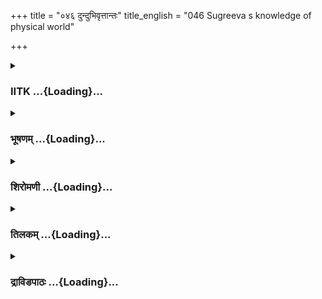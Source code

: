 +++
title = "०४६ दुन्दुभिवृत्तान्तः"
title_english = "046 Sugreeva s knowledge of physical world"

+++
<div caption="श्रीराम-हरिसीताराममूर्ति-घनपाठिभ्यां वचनम्" class="audioEmbed" src="https://archive.org/download/Ramayana-recitation-Sriram-harisItArAmamUrti-Ghanapaati-v2/Kanda_4/Kanda_4_KSK-046-_Dundubhi_Vruthanthaha.mp3"></div>

<div class="js_include collapsed" newlevelforh1="3" title="IITK" unfilled url="/purANam/rAmAyaNam/audIchya-pAThaH/iitk/4_kiShkindhAkANDam/04-vAnara-preShaNam/046_dundubhivRttAntaH.md">
<details><summary><h3>IITK ...{Loading}...</h3></summary>

Sugriva narrates the fight between Dundubhi and Vali and explains how he
has come to acquire knowledge of geogrphy of all quarters



#### श्लोकः
##### मूलम्
गतेषु वानरेन्द्रेषु रामस्सुग्रीवमब्रवीत्।  
कथं भवान्विजानीते सर्वं वै मण्डलं भुवः॥4.46.1॥

##### शब्दार्थः
वानरेन्द्रेषु when the monkey chieftains, गतेषु had gone, रामः Rama, सुग्रीवम् to Sugriva, अब्रवीत् said, भवान् you, भुवः of the earth, सर्वम् entire, मण्डलम् region, कथम् how, विजानीते do you know

##### आङ्ग्लानुवादः
When the chieftains of the monkeys left, Rama enquired Sugriva, how he had come to know  the regions of the entire earth (which is a mandala. a circular form).



#### श्लोकः
##### मूलम्
सुग्रीवस्तु ततो राममुवाच प्रणतात्मवान्।  
श्रूयतां सर्वमाख्यास्ये विस्तरेण नरर्षभ॥4.46.2॥

##### शब्दार्थः
ततः then, सुग्रीवः Sugriva, प्रणतात्मवान् offered reverential salutation, रामम् to Rama, उवाच spoke, सर्वम् all, विस्तरेण in detail, आख्यास्ये narrate, नरर्षभ O Rama, श्रूयताम् listen.

##### आङ्ग्लानुवादः
Then offering reverential salutation to Rama, Sugriva said, 'I shall narrate in detail. Listen, O bull among men



#### श्लोकः
##### मूलम्
यदा तु दुन्दुभिं नाम दानवं महिषाकृतिम्।  
परिकालयते वाली मलयं प्रति पर्वतम्॥4.46.3॥  
तदा विवेश महिषो मलयस्य गुहां प्रति।  
विवेश वाली तत्रापि मलयं तज्जिघांसया॥4.46.4॥

##### शब्दार्थः
वाली Vali, महिषाकृतिम् in buffalo form, दुन्दुभिं नाम named Dundubhi, दानवम् demon, यदा when, मलयं पर्वतं प्रति till the mount Malaya, प्रतिकालयते wished to kill him, तदा then, महिषः buffalo, मलयस्य Malaya's, गुहां प्रति towards the cave, विवेश entered, वाली Vali, तज्जिघांसया with the intention of killing him, तत्रापि into that, मलयम् Malaya, विवेश entered.

##### आङ्ग्लानुवादः
Vali chased the demon Dundubhi in buffalo form into a cave of mount Malaya in order to kill him.



#### श्लोकः
##### मूलम्
ततोऽहं तत्र निक्षिप्तो गुहाद्वारि विनीतवत्।  
न च निष्क्रामते वाली तदा संवत्सरे गते4.46.5॥

##### शब्दार्थः
ततः then, विनीतवत् with due loyalty, अहम् I, तत्र there, गुहाद्वारि निक्षिप्तः I was made to wait at the entrance of the cave, तदा then, संवत्सरे when a year, गते passed, वाली Vali, न निष्क्रामते not returned.

##### आङ्ग्लानुवादः
'Then I waited at the entrance of the cave with due loyalty. A year passed. Yet Vali did not return.



#### श्लोकः
##### मूलम्
ततः क्षतजवेगेन आपुपूरे तदा बिलम्।  
तदहं विस्मितो दृष्ट्वा भ्रातृशोकविषार्दितः॥4.46.6॥

##### शब्दार्थः
ततः then, बिलम् cave, क्षतजवेगेन with the speed of the gushing blood, आपुपूरे filled with, तदा then, अहम् I, तत् that, दृष्ट्वा after seeing, विस्मितः bewildered, भ्रातुः brother, शोकविषार्दितः suffered intense agony.

##### आङ्ग्लानुवादः
'There seeing the cave overflowing with the gushing blood, I was bewildered, thinking that my brother might have been killed. I suffered intense agony.



#### श्लोकः
##### मूलम्
अथाऽहं कृतबुद्धिस्तु सुव्यक्तं निहतो गुरुः।  
शिला पर्वतसङ्काशा बिलद्वारि मया कृता॥4.46.7॥  
अशक्नुव न्निष्क्रमितुं महिषो विनशेदिति।

##### शब्दार्थः
अथ then, गुरुः brother Vali, सुव्यक्तम् it is evident, निहतः killed, अहम् I, कृतबुद्धिः I thought, महिषः buffalo, निष्क्रमितुम् to return, अशक्नुवन् being unable, विनशेदिति should be destroyed, मया by myself, पर्वतसङ्काशा of the mountain size, शिला rock, बिलद्वारि at the entrance of, कृता placed.

##### आङ्ग्लानुवादः
'Thereafter, convinced that my brother was killed, I placed a mountainsize rock at the entrance of the cave so that Dundubhi will be destroyed, unable to come out of the cave.



#### श्लोकः
##### मूलम्
ततोऽहमागां किष्किन्धां निराशस्तस्य जीविते॥4.46.8॥  
राज्यं च सुमहत्प्राप्य तारया रुमया सह।  
मित्रैश्च सहितस्तत्र वसामि विगतज्वरः॥4.46.9॥

##### शब्दार्थः
ततः then, अहम् I, तस्य his, जीविते about his life, निराशः lost hope, किष्किन्धाम् to Kishkinda, आगाम् I came, सुमहत्  great, राज्यं च kingdom also, रुमया सह with Ruma, तार या with Tara, प्राप्य having got, तत्र there, मित्रैः with friends, सहितः accompanied, विगतज्वरः fearlessly, वसामि I lived.

##### आङ्ग्लानुवादः
'I lost hope of his life and came back to Kishkinda. Having got the kingdom, and also Ruma and Tara, I was anointed king and ruled it fearlessly with all friends.



#### श्लोकः
##### मूलम्
आजगाम ततो वाली हत्वा तं दानवर्षभम्।  
ततोऽहमददां राज्यं गौरवाद्भययन्त्रितः॥4.46.10॥

##### शब्दार्थः
ततः then, दानवर्षभम् bull among monsters वाली Vali, तम् him, हत्वा after killing, आजगाम he came, ततः then, अहम् I, भययन्त्रितः constrained with fear, गौरवात् with respect, राज्यम् kingdom, अददाम् returned.

##### आङ्ग्लानुवादः




#### श्लोकः
##### मूलम्
स मां जिघांसुर्दुष्टात्मा वाली प्रव्यथितेन्द्रियः।  
परिकालयते क्रोधाद्धावन्तं सचिवैस्सह॥4.46.11॥

##### शब्दार्थः
दुष्टात्मा evilminded, सः वाली that Vali, प्रव्यथितेन्द्रियः having lost control over his senses, सचिवैस्सह along with ministers, धावन्तम् while I was running, माम् me, जिघांसुः to kill, क्रोधात् enraged, परिकालयते ran after me.

##### आङ्ग्लानुवादः
'The evilminded Vali, having lost his selfcontrol, ran after me in anger, to kill me and my ministers. I kept running.



#### श्लोकः
##### मूलम्
ततोऽहं वालिना तेन साऽनुबद्धः प्रधावितः।  
नदीश्च विविधाः पश्यन्वनानि नगराणि च॥4.46.12॥

##### शब्दार्थः
ततः then, तेन by him, वालिना by Vali, अनुबद्धः chased, सः अहम् that I was, विविधाः many, नदीः rivers, वनानि forests, नगराणि च towns, पश्यन् while seeing, प्रधावितः I ran.

##### आङ्ग्लानुवादः




#### श्लोकः
##### मूलम्
आदर्शतलसङ्काशा ततो वै पृथिवी मया।  
अलातचक्रप्रतिमा दृष्टा गोष्पदवत्तदा॥4.46.13॥

##### शब्दार्थः
ततः then, मया by me, पृथिवी the earth, आदर्शतलसङ्काशा like the surface of a mirror, अलातचक्रप्रतिमा  like a circling of fireband, दृष्टा seen, गोष्पदवत् as though it is of the size of cow's hoof, तदा then.

##### आङ्ग्लानुवादः




#### श्लोकः
##### मूलम्
पूर्वां दिशं ततो गत्वा पश्यामि विविधान् द्रुमान्।  
पर्वतन्श्च नदी  रम्यास्सरांसि विविधानि च॥4.46.14॥

##### शब्दार्थः
ततः then, पूर्वां दिशम् eastern quarter, गत्वा after going, विविधान् several, द्रुमान् trees, नदीन् rivers, रम्यान् delighting, पर्वतान् mountains, विविधानि many, सरांसि च lakes also, पश्यामि see (saw).

##### आङ्ग्लानुवादः
'Then I ran in the eastern direction and saw many trees, lakes, rivers and beautiful mountains.



#### श्लोकः
##### मूलम्
उदयं तत्र पश्यामि पर्वतं धातुमण्डितम्।  
क्षीरोदं सागरं चैव नित्यमप्सरसालयम्॥4.46.15॥

##### शब्दार्थः
तत्र there, धातुमण्डितम् embellished with minerals, उदयं पर्वतम् mountain behind which the Sun rises, नित्यम् always, अप्सरसालयम् frequented by apsaras, क्षीरोदं सागरं चैव the milky ocean also, पश्यामि see (saw).

##### आङ्ग्लानुवादः
'There I saw, filled with minerals the mountain behind which the Sun rises and the milky ocean frequented by the apsaras.



#### श्लोकः
##### मूलम्
परिकालयमानस्तु वालिनाऽभिद्रुत स्तदा।  
पुनरावृत्य सहसा प्रस्थितोऽहं तदा विभो॥4.46.16॥

##### शब्दार्थः
विभो O king, वालिना by Vali, परिकालयमानः chased away, अहम् I, तदा then, अभिद्रुतः I ran, तदा then, पुनः again, आवृत्य I turned back, सहसा at once, प्रस्थितः I left.

##### आङ्ग्लानुवादः
'O king chased thus by Vali, I ran and turned back and ran againfast.



#### श्लोकः
##### मूलम्
पुनरावर्तमानस्तु वालिनाऽभिद्रुतोद्रुतम्।  
दिशस्तस्यास्ततो भूयः प्रस्थितो दक्षिणां दिशम्।  
विन्ध्यपादपसङ्कीर्णां चन्दनद्रुमशोभिताम्॥4.46.17॥

##### शब्दार्थः
पुनः again, आवर्तमानः changing, वलिना by Vali, द्रुतम् fast, अभिद्रुतः chased, ततः then, तस्याः that, दिशः direction, भूयः turned, विन्ध्यपादपसङ्कीर्णाम् filled with the mountains of Vindhya and trees, चन्दनद्रुमशोभिताम् filled with beautiful sandal trees, दक्षिणां दिशम् southern quarter, प्रस्थितः ran.

##### आङ्ग्लानुवादः
'Then chased by Vali, I changed my present direction from the east towards the southern quarter where Vindhya mountain stood with its, beautiful sandal trees.



#### श्लोकः
##### मूलम्
द्रुमशैलांस्ततः पश्यन्भूयो दक्षिणतोऽपराम्।  
पश्चिमां च दिशं प्राप्ता वालिना समभिद्रुतः॥4.46.18॥

##### शब्दार्थः
द्रुमशैलां trees and mountains, दक्षिणतः from the southern quarter, अपराम् another, पश्यन् while seeing, भूयः again, वालिना by Vali, समभिद्रुतः chased, पश्चिमां दिशम् western quarter, प्राप्ताः I reached.

##### आङ्ग्लानुवादः
'I was looking at the trees and mountains in the southern direction, I reached the western quarter pursued by Vali.



#### श्लोकः
##### मूलम्
सम्पश्यन्विविधान्देशानस्तं च गिरिसत्तमम्।  
प्राप्य चास्तं गिरिश्रेष्ठमुत्तरां सम्प्रधावितः॥4.46.19॥

##### शब्दार्थः
विविधान् many, देशान् places, गिरिसत्तमम् best of mountains, अस्तं च where the Sun sets, पश्यन् while I was seeing, गिरिश्रेष्ठम् foremost of mountains, अस्तम् where the Sun sets, प्राप्य having  reached, उत्तराम्  northern, सम्प्रधावितः ran.

##### आङ्ग्लानुवादः
'Looking at the places around, I reached the best of mountains where the Sun sets (I found Vali still chasing me) and ran towards the north.



#### श्लोकः
##### मूलम्
हिमवन्तं च मेरुं च समुद्रं च तथोत्तरम्।  
यदा न विन्दं शरणं वालिना समभिद्रुतः॥4.46.20॥  
तदा मां बुद्धिसम्पन्नो हनूमान्वाक्यमब्रवीत्।

##### शब्दार्थः
हिमवन्तं च Himavanta also, मेरुं च Meru also, तथा so also, उत्तरं समुद्रं च even the northern sea, वालिना by Vali, समभिद्रुतः chased, यदा when, शरणम् protection, न विन्दम् I did not get, तदा then, बुद्धिसम्पन्नः wise, हनूमान् Hanuman, माम् to me, वाक्यम् these words, अब्रवीत्  spoke.

##### आङ्ग्लानुवादः
'I saw Himavan and mount Meru on the north and the northern sea. Still pursued by Vali, I could not know where to go when wise Hanuman spoke to me these wordsः



#### श्लोकः
##### मूलम्
इदानीं मे स्मृतं राजन्यथा वाली हरीश्वरः॥4.46.21॥  
मतङ्गेन तदा शप्तो ह्यस्मिन्नाश्रममण्डले।  
प्रविशेद्यदि वै वाली मूर्धाऽस्य शतधा भवेत्॥4.46.22॥  
तत्र वासस्सुखोऽस्माकं निरुद्विग्नो भविष्यति।

##### शब्दार्थः
राजन् O king, हरीश्वरः king of monkeys, वाली Vali, तदा then, मतङ्गेन by Mathanga, यथा as, शप्तः cursed, मे to me, इदानीम् now, स्मृतम् I remembered, वाली Vali, अस्मिन् in this, आश्रममण्डले hermitage site, प्रविशेद्यदि if he enters, अस्य his, मूर्धा head, शतधा hundred pieces, भवेत् will become, तत्र there, अस्माकम् to us, वासः residence, सुखः happy, निरुद्विग्नः peaceful, भविष्यति will be.

##### आङ्ग्लानुवादः
'I remembed Matanga's curse to Vali, king of monkeys. Vali would not enter the site of Matanga's hermitage as his head would break into a hundred pieces if he did'. Therefore  we thought it would be safe for us to reside in that place.



#### श्लोकः
##### मूलम्
ततः पर्वतमासाद्य ऋष्यमूकं नृपात्मज॥4.46.23॥  
न विवेश तदा वाली मतङ्गस्य भयात्तदा।

##### शब्दार्थः
नृपात्मज  O prince Rama, ततः from that place, ऋष्यमूकं पर्वतम् mountain Rishyamuka, तदा then, आसाद्य having reached, वाली Vali, मतङ्गस्य Matanga's, भयात् out of fear of, तदा then, न विवेश did not enter.

##### आङ्ग्लानुवादः
'O prince Rama then I reached mount Rishyamuka which Vali did not enter out of fear  
of the curse of Matanga.



#### श्लोकः
##### मूलम्
एवं मया तदा राजन्प्रत्यक्षमुपलक्षितम्॥4.46.24॥  
पृथिवीमण्डलं कृत्स्नं गुहामस्यागतस्ततः।

##### शब्दार्थः
राजन् king, एवम् in that manner, तदा then, कत्स्नम् पृथिवीमण्डलम् entire earth, प्रत्यक्षम् saw directly, मया by me, उपलक्षितम् is surveyed, गुहाम् this cave, ततः thereafter, आगतः reached, अस्मि I am.

##### आङ्ग्लानुवादः
'O king that way I surveyed the entire earth directly and returned to this cave and lived here.  

#### समाप्तिः
 श्रीमद्रामायणे वाल्मीकीय आदिकाव्ये किष्किन्धाकाण्डे षटचत्वारिंशस्सर्गः॥  
Thus ends the fortysixth sarga in Kishkindakanda of the first epic, the Holy Ramayana composed by sage Valmiki.

</details>
</div>
<div class="js_include collapsed" newlevelforh1="3" title="भूषणम्" unfilled url="/purANam/rAmAyaNam/audIchya-pAThaH/TIkA/bhUShaNa_iitk/4_kiShkindhAkANDam/04-vAnara-preShaNam/046_dundubhivRttAntaH.md">
<details><summary><h3>भूषणम् ...{Loading}...</h3></summary>



गतेषु वानरेन्द्रेषु रामः सुग्रीवमब्रवीत् ।  

कथं भवान् विजानीते सर्वं वै मण्डलं भुवः  ॥  ४।४६।१  ॥   

अथ रामाय सुग्रीवेण स्वस्य सर्वभूमण्डलज्ञानमूलकथनं षट्चत्वारिंशे
गतेष्वित्यादि  ॥  ४।४६।१  ॥   

  

सुग्रीवस्तु ततो राममुवाच प्रणतात्मवान् ।  

श्रूयतां सर्वमाख्यास्ये विस्तरेण नरर्षभ  ॥  ४।४६।२  ॥   

प्रणतात्मवान् प्रणतदेहवान्  ॥  ४।४६।२  ॥   

  

यदा तु दुन्दुभिं नाम दानवं महिषाकृतिम् ।  

परिकालयते वाली मलयं प्रति पर्वतम्  ॥  ४।४६।३  ॥   

यदेति । केचिदत्र दुन्दुभिशब्देन उपचारान्मायाव्येवोच्यते मायाविनो
वृत्तान्तस्यानुवादादित्याहुः । तन्न, महिषाकृतिमित्यस्य विरोधात् । "तदा
विवेश महिषः । महिषो विन शेदिति" इति पुनः पुनरुक्तेश्च रामेण
विदितवृत्तान्तश्च न वचनमर्हति । तर्हि कथमुपपत्तिरिति चेत्? उच्यते पूर्वं
मायाविवृत्तान्ताभिधानादत्र महिषवृत्तान्ताभिधानाच्च तदानीमुभावप्यागताविति
वेदितव्यम् । तत्र महिषः कथञ्चित् स्वात्मानं गोपयित्वा वालिनि विनिर्गते
पुनः मत्तः कदाचिदागत्य वालिना हत इत्यविरोधः । वक्ष्यत्येवमन्यत्रापि
विषये । यथा रावणेन सीतोपप्लवे उद्युक्ते मन्दोदरीधान्यमालिन्यौ
निवारिण्यौ, तत्रैका पूर्वमुक्ता अन्या वानरसन्निधावनुवादे । तस्मादयमृषेः
स्वभाव इति बोध्यम् । परिकालयते पलाययति । कलतेर्मितो वृद्धिरार्षी  ॥ 
४।४६।३  ॥   

  

तदा विवेश महिषो मलयस्य गुहां प्रति ।  

विवेश वाली तत्रापि मलयं तज्जिघांसया  ॥  ४।४६।४  ॥   

तत्रापि गुहायामपि । तज्जिघांसया मलयं विवेष  ॥  ४।४६।४  ॥   

  

ततो ऽहं तत्र निक्षिप्तो गुहाद्वारि विनीतवत् ।  

न च निष्क्रमते वाली तदा संवत्सरे गते  ॥  ४।४६।५  ॥   

विनीतवत् विनययुक्तमिति क्रियाविशेषणम्  ॥  ४।४६।५  ॥   

  

ततः क्षतजवेगेन आपुपूरे तदा बिलम् ।  

तदहं विस्मितो दृष्ट्वा भ्रातृशोकविषार्दितः  ॥  ४।४६।६  ॥   

भ्रातृशोक एव विषं तेन अर्दितः, अभवमिति शेषः  ॥  ४।४६।६  ॥   

  

अथाहं कृतबुद्धिस्तु सुव्यक्तं निहतो गुरुः ।  

शिला पर्वतसङ्काशा बिलद्वारि मयावृता  ॥  ४।४६।७  ॥   

अशक्नुवन्निष्क्रमितुं महिषो विनशेदिति ।  

ततो ऽहमागां किष्किन्धां निराशस्तस्य जीविते ।  

राज्यं च सुमहत्प्राप्तं तारया रुमया सह  ॥  ४।४६।८  ॥   

अथेति । अहं गुरुर्निहत इति कृतबुद्धिः, अभवमिति शेषः । विनशेत्
विनश्येदित्यर्थः  ॥  ४।४६।७,८  ॥   

  

मित्रैश्च सहितस्तत्र वसामि विगतज्वरः ।  

आजगाम ततो वाली हत्वा तं दानवर्षभम्  ॥  ४।४६।९  ॥   

वसामि अवसम् । दानवर्षभं मायाविनम्  ॥  ४।४६।९  ॥   

  

ततो ऽहमददां राज्यं गौरवाद्भययन्त्रितः  ॥  ४।४६।१०  ॥   

भययन्त्रितः भयपरवशः  ॥  ४।४६।१०  ॥   

  

स मां जिघांसुर्दुष्टात्मा वाली प्रव्यथितेन्द्रियः ।  

परिकालयते क्रोधाद्धावन्तं सचिवैस्सह  ॥  ४।४६।११  ॥   

परिकालयते निरकासयत्  ॥  ४।४६।११  ॥   

  

ततो ऽहं वालिना तेन सानुबन्धः प्रधावितः ।  

नदीश्च विविधाः पश्यन् वनानि नगराणि च  ॥  ४।४६।१२  ॥   

आदर्शतलसङ्काशा ततो वै पृथिवी मया ।  

अलातचक्रप्रतिमा दृष्टा गोष्पदवत्तदा  ॥  ४।४६।१३  ॥   

सानुबन्धः सामात्यः । नदीः पश्यन्नहं प्रधावित इत्यन्वयः  ॥  ४।४६।१२,१३
 ॥   

  

पूर्वां दिशं ततो गत्वा पश्यामि विविधान् द्रुमान् ।  

पर्वतांश्च नदी रम्याः सरांसि विविधानि च  ॥  ४।४६।१४  ॥   

पश्यामि अपश्यम्  ॥  ४।४६।१४  ॥   

  

उदयं तत्र पश्यामि पर्वतं धातुमण्डितम् ।  

क्षीरोदं सागरं चैव नित्यमप्सरसालयम्  ॥  ४।४६।१५  ॥   

परिकालयमानस्तु वालिना ऽभिद्रुतस्तदा ।  

पुनरावृत्य सहसा प्रस्थितो ऽहं तदा विभो  ॥  ४।४६।१६  ॥   

अप्सरसा अपसरसाम् । पूर्वसवर्णदीर्घः । वालिनाभिद्रुतः परिकालयमानो ऽहं
द्रुमादिकमपश्यमिति पूर्वेणान्वयः  ॥  ४।४६।१५,१६  ॥   

  

पुनरावर्तमानस्तु वालिना ऽभिद्रुतो द्रुतम् ।  

दिशस्तस्यास्ततो भूयः प्रस्थितो दक्षिणां दिशम्  ॥  ४।४६।१७  ॥   

विन्ध्यपादप सङ्कीर्णां चन्दनद्रुमभूषिताम् ।  

द्रुमशैलांस्ततः पश्यन् भूयो दक्षिणतो ऽपरान्  ॥  ४।४६।१८  ॥   

पश्चिमां तु दिशं प्राप्तो वालिना समभिद्रुतः ।  

सम्पश्यन् विविधान् देशानस्तं च गिरिसत्तमम् ।  

प्राप्य चास्तं गिरिश्रेष्ठमुत्तरां सम्प्रधावितः  ॥  ४।४६।१९  ॥   

पुनरित्यादिश्लोकद्वयमेकान्वयम् । अस्याः पूर्वस्याः दिशः पुनरावृत्य
प्रस्थितो ऽस्मि । आवर्तमानो ऽहं पुनर्वालिनाभिद्रुतोस्मि ।
विन्ध्यपादपेत्यनेन किष्किन्धाया दक्षिणतो ऽपि विन्ध्यपर्वतशेषो ऽस्तीति
गम्यते  ॥  ४।४६।१७१९  ॥   

  

हिमवन्तं च मेरुं च समुद्रं च तथोत्तरम्  ॥  ४।४६।२०  ॥   

हिमवन्तमिति । अपश्यमिति शेषः  ॥  ४।४६।२०  ॥   

  

यदा न विन्दं शरणं वालिना समभिद्रुतः ।  

तदा मां बुद्धिसम्पन्नो हनुमान् वाक्यमब्रवीत्  ॥  ४।४६।२१  ॥   

शरणं रक्षणम् । न विन्दं नाविन्दम्  ॥  ४।४६।२१  ॥   

  

इदानीं मे स्मृतं राजन् यथा वाली हरीश्वरः ।  

मतङ्गेन तदा शप्तो ह्यस्मिन्नाश्रममण्डले  ॥  ४।४६।२२  ॥   

प्रविशेद्यदि वै वाली मूर्धा ऽस्य शतधा भवेत् ।  

तत्र वासः सुखो ऽस्माकं निरुद्विग्नो भविष्यति  ॥  ४।४६।२३  ॥   

इदानीमित्यादि । राजन् अस्मिन्नाश्रममण्डले वाली प्रविशेद्यदि तदा ऽस्य
मूर्धा शतधा भवेदिति मतङ्गेन पुरा हरीश्वरो यथाभिशप्तः तथा इदानीं मे
स्मृतमिति योजना । निरुद्विग्नः निर्भयः । भावे निष्ठा । इति हनुमान्
वाक्यमब्रवीदिति सम्बन्धः  ॥  ४।४६।२२,२३  ॥   

  

ततः पर्वतमासाद्य ऋश्यमूके नृपात्मज ।  

न विवेश तदा वाली मतङ्गस्य भयात्तदा  ॥  ४।४६।२४  ॥   

आसाद्य, स्थितो ऽहमिति शेषः  ॥  ४।४६।२४  ॥   

  

एवं मया तदा राजन् प्रत्यक्षमुपलक्षितम् ।  

पृथिवीमण्डलं कृत्स्नं गुहामस्यागतस्ततः  ॥  ४।४६।२५  ॥   

इत्यार्षे श्रीरामायणे वाल्मीकीये आदिकाव्ये श्रीमत्किष्किन्धाकाण्डे
षट्चत्वारिंशः सर्गः  ॥  ४६  ॥   

अस्य ऋश्यमूकस्य गुहां सीताभरणस्थानभूताम्  ॥  ४।४६।२५  ॥   

इति श्रीगोविन्दराजविरचिते श्रीरामायणभूषणे मुक्ताहाराख्याने
किष्किन्धाकाण्डव्याख्याने षट्चत्वारिंशः सर्गः  ॥  ४६  ॥   



</details>
</div>
<div class="js_include collapsed" newlevelforh1="3" title="शिरोमणी" unfilled url="/purANam/rAmAyaNam/audIchya-pAThaH/TIkA/shiromaNI_iitk/4_kiShkindhAkANDam/04-vAnara-preShaNam/046_dundubhivRttAntaH.md">
<details><summary><h3>शिरोमणी ...{Loading}...</h3></summary>



सुग्रीववृत्तान्तं श्रोतुकामस्य रामस्योक्तिमाह-- गतेष्विति । सर्वं भुवो
मण्डलं भवान्कथं विजानीते इति वचः वानरेन्द्रेषु गतेषु सत्सु रामः
सुग्रीवमब्रवीत्  ॥  ४।४६।१  ॥   

  

सुग्रीव इति । ततः रामप्रश्नश्रवणानन्तरं सुग्रीवो राममुवाच ।
तद्वचनाकारमाह-- सर्वमहमाख्यास्ये मम वचः श्रूयताम्  ॥  ४।४६।२  ॥   

  

तदभिधानप्रकारमाह-- यदेत्यादिभिः । यदा महिषाकृतिं दुन्दुभिः लक्षणया
दुन्दुभिपुत्रं मायाविनं तन्नामदानवं मलयं पर्वतं प्रति प्रतिकालयते
प्राद्रावयत् तदा महिषो मायावी मलयस्य गुहामाविवेश वाली अपि तज्जिघांसया
मलयं मलयगुहामाविवेश । श्लोकद्वयमेकान्वयि  ॥  ४।४६।३,४  ॥   

  

तत इति । ततो ऽनन्तरं विनीतवत् विशेषनीतियुक्तं यथा भवति तथा ऽहं
निक्षिप्तः गुहाद्वारि संस्थापितः संवत्सरे गते ऽपि वाली न निष्क्रमते
निरक्रमत  ॥  ४।४६।५  ॥   

  

तत इति । ततः क्षतजवेगेन वेगवद्रुधिरेण बिलम् आपुपूरे । तद्रुधिरं दृष्ट्वा
विस्मितो ऽहं भ्रातुः शोकविषादितः भ्रातृमरणसंशयजनितशोकविषादयुक्तो ऽभवमिति
शेषः  ॥  ४।४६।६  ॥   

  

अथेति । अथानन्तरं गुरुर्भ्राता सुव्यक्तं निहतः इति गतबुद्धिः
प्राप्तनिश्चयो ऽहमासमिति शेषः । अतः महिषो निष्क्रमितुमशक्नुवन् सन्
विनशिष्यति इति बुद्ध्या पर्वतसंकाशा शिलागुहाद्वारि मया कृता । सार्धश्लोक
एकान्वयी  ॥  ४।४६।७  ॥   

  

तत इति । तस्य वालिनो जीविते जीवने निराशो ऽहं सुमहत् राज्यं रुमया सह
तारां च प्राप्य मित्रैः सह तव किष्किन्धायां वसामि अवसम् । सार्धश्लोक
एकान्वयी  ॥  ४।४६।८,९  ॥   

  

आजगामेति । ततो ऽनन्तरं तं मायाविनं हत्वा वाली आजगाम । ततस्तदागमनानन्तरं
गौरवाद्वालिनो गुरुत्वात् हेतोः भययन्त्रितः भयेन संकुचितः सन् राज्यमददाम्
 ॥  ४।४६।१०  ॥   

  

स इति । प्रव्यथितेन्द्रियः गुहामुखपिधानपूर्वकमदागमनेन दुःखितचित्तः अत एव
दुष्टात्मा चञ्चलचित्तो वाली मां जिघांसुः सन् सचिवैः सह धावन्तं पलायन्तं
मां परिकालयते अन्वधावत्  ॥  ४।४६।११  ॥   

  

तत इति । ततस्तेन वालिना प्रधावितः अनुद्रुतः सानुबन्धः अमात्यसहितो ऽहं
नद्यादीन् पश्यन् सन् आगच्छमिति शेषः  ॥  ४।४६।१२  ॥   

  

आदर्शेति । ततः प्रधावनाद्धेतोः मया पृथिवी आदर्शतलसंकाशा स्पष्टं
सर्वदर्शनेन आदर्शतलसदृशी अलातचक्रप्रतिमा अतिवेगवत्स्वगमनेन अलातचक्रसदृशी
च दृष्टा, गोष्पदवत् भ्रमणे श्रमाभावेन गोष्पदसदृशी च कृता  ॥  ४।४६।१३  ॥   

  

भ्रमणप्रकारमाह-- पूर्वामित्यादिभिः । पूर्वां दिशं गत्वा द्रुमादीन्
पश्यामि अपश्यम्  ॥  ४।४६।१४  ॥   

  

उदयमिति । तत्र पूर्वदिशि उदयपर्वतादि पश्यामि अपश्यम् । अप्सरसशब्दः
अदन्तो ऽप्यत एव बुध्यते  ॥  ४।४६।१५  ॥   

  

परीति । वालिना परिकाल्यमानः पलायमानः अत एव अभिद्रुतः शीघ्रं प्रचलितो ऽहं
पुनरावृत्य निवर्त्य प्रस्थितः मार्गान्तरेण पश्चाद्भागं प्रचलितो
ऽहमासमिति शेषः  ॥  ४।४६।१६  ॥   

दिश इति । ततो ऽनन्तरं तस्याः पूर्वस्याः दिशः विन्ध्यपादपसंकीर्णां
दक्षिणां दिशं प्रस्थितो ऽहमभवमिति शेषः  ॥  ४।४६।१७  ॥   

  

द्रुमेति । वालिना समभिद्रुतो ऽहं दक्षिणतो दक्षिणस्यां दिशि द्रुमशैलान्
पश्यन् सन् अपरां तद्भिन्नां पश्चिमां दिशं प्राप्तः  ॥  ४।४६।१८  ॥   

  

संपश्यन्निति । विविधान् देशान् गिरिसत्तममस्तं च संपश्यन् सन्
गिरिश्रेष्ठमस्तं प्राप्य उत्तरां दिशं संप्रधावितः  ॥  ४।४६।१९  ॥   

  

हिमवन्तमिति । वालिना समभिद्रुतो ऽहं हिमवत्प्रभृतिं शरणं रक्षकं यदा न
विन्दे ततस्तदा हनूमान् वाक्यमब्रवीत् । सार्धश्लोक एकान्वयी  ॥  ४।४६।२०
 ॥   

  

तद्वचनाकारमाह-- इदानीमिति । अस्मिन्नाश्रममण्डले यदि वाली प्रविशेत् तदा
अस्य मूर्धा शतधा भवेत् इति मतङ्गेन यथा वाली शप्तः तथा इदानीं मे मया
स्मृतम् । सार्धश्लोक एकान्वयी  ॥  ४।४६।२१,२२  ॥   

  

तत्रेति । तत्र मतङ्गाश्रमे निरुर्द्विग्नः उद्वेगरहितः अत एव सुखः अस्माकं
वासो भविष्यति । तत्र तस्यां हनुमदुक्तौ सत्याम् ऋष्यमूकमासाद्य प्राप्य
विद्यमानस्य मम समीपे मतङ्गस्य भयात् वाली न विवेश । सार्धश्लोक एकान्वयी
 ॥  ४।४६।२३  ॥   

  

उपसंहरन्नाह-- एवमिति । एवमुक्तप्रकारेण पृथिवीमण्डलं प्रत्यक्षं मया
उपलक्षितं दृष्टं ततो ऽनन्तरं गुहामागतो ऽस्मि  ॥  ४।४६।२४  ॥   

  

इति श्रीमद्वाल्मीकीयरामायणव्याख्याने रामायणशिरोमणौ किष्किन्धाकाण्डे
षट्चत्वारिंशः सर्गः  ॥  ४।४६  ॥   

  



</details>
</div>
<div class="js_include collapsed" newlevelforh1="3" title="तिलकम्" unfilled url="/purANam/rAmAyaNam/audIchya-pAThaH/TIkA/tilaka_iitk/4_kiShkindhAkANDam/04-vAnara-preShaNam/046_dundubhivRttAntaH.md">
<details><summary><h3>तिलकम् ...{Loading}...</h3></summary>



गतेष्विति  ॥  ४।४६।१  ॥   

  

प्रणत आत्मा देहो यस्यास्तीति  ॥  ४।४६।२  ॥   

  

दुन्दुभिं नामेतिं । अत्र दुन्दुभिशब्देन महिषशब्देन च तत्पुत्रो
मायाविनामा दानव उच्यते तद्वृत्तान्तस्यैवाग्रे वक्ष्यमाणत्वात् । "मायावी
नाम तेजस्वी दुन्दुभेः पूर्वजः सुतः" इति प्रागुक्तेस्तस्य तत्पुत्रत्वम्,
पितुर्माह्रिषाकाकारत्वात्तत्पुत्रस्य च तदाकारत्वमिति च बोध्यम्  ॥  ४।४६।३
 ॥   

  

मलयं मलयगुहाम्  ॥  ४।४६।४,५  ॥   

  

आपुपूरे पूर्णम्  ॥  ४।४६।६  ॥   

  

निहत इति । गतबुद्धिः प्राप्तबुद्धिः जात इति शेषः । ततः-- मयेत्यादि  ॥ 
४।४६।७  ॥   

  

विनशिष्यतीत्यस्येति बुद्ध्येति शेषः । तस्य वालिनः  ॥  ४।४६।८  ॥   

  

तारां च प्राप्येति संबन्धः । वसाम्यवसम्  ॥  ४।४६।९,१०  ॥   

  

परिकालयते सचिवैः सह धावन्तमनुधावति स्म  ॥  ४।४६।११  ॥   

  

ततस्तेन वालिना सो ऽहमनुबद्धो ऽनुद्रुतः प्रधावितः  ॥  ४।४६।१२  ॥   

  

ततो वै तदनुधावनहेतोर्मया गोष्पदवन्परिभ्राम्यमाणेयं
पृथिव्यलातचक्रप्रतिमादर्शतलसङ्काशा च दृष्टा । गोष्पदवदित्यनेन लङ्घने
ऽप्रयास उक्तः । अलातचक्रेत्यनेन स्वीयो भ्रमणवेगः । आदर्शतलेत्यनेन
भूतचक्रवर्तिपदार्थस्य स्पष्ठमनुभव उक्तः  ॥  ४।४६।१३  ॥   

  

उक्तमेव विवृणोति-- पूर्वां दिशमिति  ॥  ४।४६।१४  ॥   

  

अप्सरसशब्दो ऽकारान्तो ऽप्यार्षः  ॥  ४।४६।१५  ॥   

  

परिकाल्यमानः परिकालयमानः पलायमान इत्यर्थः अकारलोप आर्षः ।
पुनरावृत्योदयगिरिभुवः  ॥  ४।४६।१६  ॥   

  

तस्या दिशस्तां दिशं त्यक्त्वा  ॥  ४।४६।१७  ॥   

  

द्रुमान्तरे शैलान्तरे च तद्व्यवहितं वालिनं पश्यन्नपरां पश्चिमां दिशं
समभिद्रुत इति शेषः  ॥  ४।४६।१८  ॥   

  

गिरिसत्तमम् अभिधावित इति शेषः  ॥  ४।४६।१९  ॥   

  

मेरुं महामेरुम् । न विन्दे न लभे  ॥  ४।४६।२०  ॥   

  

किमब्रवीत्तदाह इदानीमिति । मे मया स्मृतम् । किं स्मृतं तदाह-- यथेति  ॥ 
४।४६।२१  ॥   

  

तदा पूर्वकाले । अस्मिन्नाश्रममण्डले वाली यदा प्रविशेत्तदास्य मूर्धा शतधा
भवेदिति हरीश्वरो मतङ्गेन शप्तः  ॥  ४।४६।२२  ॥   

  

तत्र मतङ्गाश्रमे । निरुद्विग्नो निर्भयः । आसाद्य स्थितस्य मम समीपमिति
शेषः, न विवेशेत्यन्वयः  ॥  ४।४६।२३  ॥   

  

तदा जातशापकृतादिति शेषः । गुहाम् ऋष्यमूकस्येति शेषः  ॥  ४।४६।२४  ॥   

  

इति श्रीरामाभिरामे श्रीरामीये रामायणतिलके वाल्मीकीय आदिकाव्ये
किष्किन्धाकाण्डे षट्चत्वरिंशः सर्गः  ॥  ४।४६  ॥   

  



</details>
</div>
<div class="js_include collapsed" newlevelforh1="3" title="द्राविडपाठः" unfilled url="/purANam/rAmAyaNam/drAviDapAThaH/4_kiShkindhAkANDam/04-vAnara-preShaNam/046_dundubhivRttAntaH.md">
<details><summary><h3>द्राविडपाठः ...{Loading}...</h3></summary>



  
गतेषु वानरेन्द्रेषु रामः सुग्रीवमब्रवीत्।  
कथं भवान् विजानीते सर्वं वै मण्डलं भुवः ॥ 4.46.1 ॥   
सुग्रीवस्तु ततो राममुवाच प्रणतात्मवान्।  
श्रूयतां सर्वमाख्यास्ये विस्तरेण नरर्षभ ॥ 4.46.2 ॥   
यदा तु दुन्दुभिं नाम दानवं महिषाकृतिम्।  
परिकालयते वाली मलयं प्रति पर्वतम् ॥ 4.46.3 ॥   
तदा विवेश महिषो मलयस्य गुहां प्रति।  
विवेश वाली तत्रापि मलयं तज्जिघांसया ॥ 4.46.4 ॥   
ततोऽहं तत्र निक्षिप्तो गुहाद्वारि विनीतवत्।  
न च निष्क्रमते वाली तदा संवत्सरे गते ॥ 4.46.5 ॥   
ततः क्षतजवेगेन आपुपूरे तदा बिलम्।  
तदहं विस्मितो दृष्ट्वा भ्रातृशोकविषार्दितः ॥ 4.46.6 ॥   
अथाहं कृतबुद्धिस्तु सुव्यक्तं निहतो गुरुः।  
शिला पर्वतसङ्काशा बिलद्वारि मयावृता ॥ 4.46.7 ॥   
ततोऽहमागां किष्किन्धां निराशस्तस्य जीविते।  
राज्यं च सुमहत्प्राप्तं तारया रुमया सह ॥ 4.46.8 ॥   
मित्रैश्च सहितस्तत्र वसामि विगतज्वरः।  
आजगाम ततो वाली हत्वा तं दानवर्षभम् ॥ 4.46.9 ॥   
ततोऽहमददां राज्यं गौरवाद्भययन्त्रितः ॥ 4.46.10 ॥   
स मां जिघांसुर्दुष्टात्मा वाली प्रव्यथितेन्द्रियः।  
परिकालयते क्रोधाद्धावन्तं सचिवैस्सह ॥ 4.46.11 ॥   
ततोऽहं वालिना तेन सानुबन्धः प्रधावितः।  
नदीश्च विविधाः पश्यन् वनानि नगराणि च ॥ 4.46.12 ॥   
आदर्शतलसङ्काशा ततो वै पृथिवी मया।  
अलातचक्रप्रतिमा दृष्टा गोष्पदवत्तदा ॥ 4.46.13 ॥   
पूर्वां दिशं ततो गत्वा पश्यामि विविधान् द्रुमान्।  
पर्वतांश्च नदी रम्याः सरांसि विविधानि च ॥ 4.46.14 ॥   
उदयं तत्र पश्यामि पर्वतं धातुमण्डितम्।  
क्षीरोदं सागरं चैव नित्यमप्सरसालयम् ॥ 4.46.15 ॥   
परिकालयमानस्तु वालिनाऽभिद्रुतस्तदा।  
पुनरावृत्य सहसा प्रस्थितोऽहं तदा विभो ॥ 4.46.16 ॥   
पुनरावर्तमानस्तु वालिनाऽभिद्रुतो द्रुतम्।  
दिशस्तस्यास्ततो भूयः प्रस्थितो दक्षिणां दिशम् ॥ 4.46.17 ॥   
विन्ध्यपादप सङ्कीर्णां चन्दनद्रुमभूषिताम्।  
द्रुमशैलांस्ततः पश्यन् भूयो दक्षिणतोऽपरान् ॥ 4.46.18 ॥   
सम्पश्यन् विविधान् देशानस्तं च गिरिसत्तमम्।  
प्राप्य चास्तं गिरिश्रेष्ठमुत्तरां सम्प्रधावितः ॥ 4.46.19 ॥   
हिमवन्तं च मेरुं च समुद्रं च तथोत्तरम् ॥ 4.46.20 ॥   
यदा न विन्दं शरणं वालिना समभिद्रुतः।  
तदा मां बुद्धिसम्पन्नो हनुमान् वाक्यमब्रवीत् ॥ 4.46.21 ॥   
इदानीं मे स्मृतं राजन् यथा वाली हरीश्वरः।  
मतङ्गेन तदा शप्तो ह्यस्मिन्नाश्रममण्डले ॥ 4.46.22 ॥   
प्रविशेद्यदि वै वाली मूर्धाऽस्य शतधा भवेत्।  
तत्र वासः सुखोऽस्माकं निरुद्विग्नो भविष्यति ॥ 4.46.23 ॥   
ततः पर्वतमासाद्य ऋश्यमूके नृपात्मज।  
न विवेश तदा वाली मतङ्गस्य भयात्तदा ॥ 4.46.24 ॥   
एवं मया तदा राजन् प्रत्यक्षमुपलक्षितम्।  
पृथिवीमण्डलं कृत्स्नं गुहामस्यागतस्तः ॥ 4.46.25 ॥   

</details>
</div>
